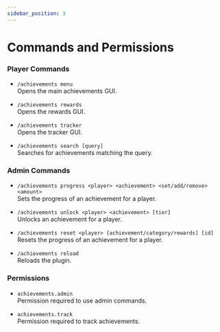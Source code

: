 ```yaml
---
sidebar_position: 3
---
```


# Commands and Permissions

### Player Commands

- `/achievements menu` <br/>
  Opens the main achievements GUI.

- `/achievements rewards` <br/>
  Opens the rewards GUI.

- `/achievements tracker` <br/>
  Opens the tracker GUI.

- `/achievements search [query]` <br/>
  Searches for achievements matching the query.

### Admin Commands

- `/achievements progress <player> <achievement> <set/add/remove> <amount>` <br/>
  Sets the progress of an achievement for a player.

- `/achievements unlock <player> <achievement> [tier]` <br/>
  Unlocks an achievement for a player.

- `/achievements reset <player> [achievement/category/rewards] [id]` <br/>
  Resets the progress of an achievement for a player.

- `/achievements reload` <br/>
  Reloads the plugin.

### Permissions

- `achievements.admin` <br/>
  Permission required to use admin commands.

- `achievements.track` <br/>
  Permission required to track achievements.
